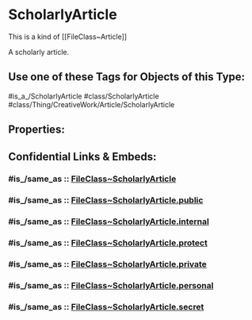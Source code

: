 ﻿---
excludes: 
extends: FileClass~Thing/FileClass~CreativeWork/FileClass~Article
fields: []
icon: link-2
limit: 9
mapWithTag: true
tagNames:
- class/ScholarlyArticle
- class/Thing/CreativeWork/Article/ScholarlyArticle
- is_a_/ScholarlyArticle
- schema-org/ScholarlyArticle
tags:
- class/FileClass
- class/ScholarlyArticle
- is_a_/ScholarlyArticle
- class/Thing/CreativeWork/Article/ScholarlyArticle
version: 2.0
---

# ScholarlyArticle
This is a kind of [[FileClass~Article]]

A scholarly article.


## Use one of these Tags for Objects of this Type:

#is_a_/ScholarlyArticle
#class/ScholarlyArticle
#class/Thing/CreativeWork/Article/ScholarlyArticle

## Properties:


## Confidential Links & Embeds: 

### #is_/same_as :: [FileClass~ScholarlyArticle](/_Standards/fileClass/FileClass~Thing/FileClass~CreativeWork/FileClass~Article/FileClass~ScholarlyArticle.md) 

### #is_/same_as :: [FileClass~ScholarlyArticle.public](/_public/fileClass/FileClass~Thing/FileClass~CreativeWork/FileClass~Article/FileClass~ScholarlyArticle.public.md) 

### #is_/same_as :: [FileClass~ScholarlyArticle.internal](/_internal/fileClass/FileClass~Thing/FileClass~CreativeWork/FileClass~Article/FileClass~ScholarlyArticle.internal.md) 

### #is_/same_as :: [FileClass~ScholarlyArticle.protect](/_protect/fileClass/FileClass~Thing/FileClass~CreativeWork/FileClass~Article/FileClass~ScholarlyArticle.protect.md) 

### #is_/same_as :: [FileClass~ScholarlyArticle.private](/_private/fileClass/FileClass~Thing/FileClass~CreativeWork/FileClass~Article/FileClass~ScholarlyArticle.private.md) 

### #is_/same_as :: [FileClass~ScholarlyArticle.personal](/_personal/fileClass/FileClass~Thing/FileClass~CreativeWork/FileClass~Article/FileClass~ScholarlyArticle.personal.md) 

### #is_/same_as :: [FileClass~ScholarlyArticle.secret](/_secret/fileClass/FileClass~Thing/FileClass~CreativeWork/FileClass~Article/FileClass~ScholarlyArticle.secret.md)

